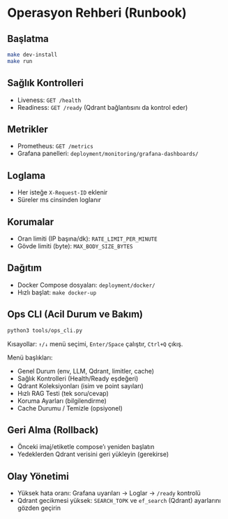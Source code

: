 # Operasyon Rehberi (Runbook)

## Başlatma
```bash
make dev-install
make run
```

## Sağlık Kontrolleri
- Liveness: `GET /health`
- Readiness: `GET /ready` (Qdrant bağlantısını da kontrol eder)

## Metrikler
- Prometheus: `GET /metrics`
- Grafana panelleri: `deployment/monitoring/grafana-dashboards/`

## Loglama
- Her isteğe `X-Request-ID` eklenir
- Süreler ms cinsinden loglanır

## Korumalar
- Oran limiti (IP başına/dk): `RATE_LIMIT_PER_MINUTE`
- Gövde limiti (byte): `MAX_BODY_SIZE_BYTES`

## Dağıtım
- Docker Compose dosyaları: `deployment/docker/`
- Hızlı başlat: `make docker-up`

## Ops CLI (Acil Durum ve Bakım)
```bash
python3 tools/ops_cli.py
```

Kısayollar: `↑/↓` menü seçimi, `Enter/Space` çalıştır, `Ctrl+Q` çıkış.

Menü başlıkları:
- Genel Durum (env, LLM, Qdrant, limitler, cache)
- Sağlık Kontrolleri (Health/Ready eşdeğeri)
- Qdrant Koleksiyonları (isim ve point sayıları)
- Hızlı RAG Testi (tek soru/cevap)
- Koruma Ayarları (bilgilendirme)
- Cache Durumu / Temizle (opsiyonel)

## Geri Alma (Rollback)
- Önceki imaj/etiketle compose’ı yeniden başlatın
- Yedeklerden Qdrant verisini geri yükleyin (gerekirse)

## Olay Yönetimi
- Yüksek hata oranı: Grafana uyarıları → Loglar → `/ready` kontrolü
- Qdrant gecikmesi yüksek: `SEARCH_TOPK` ve `ef_search` (Qdrant) ayarlarını gözden geçirin
